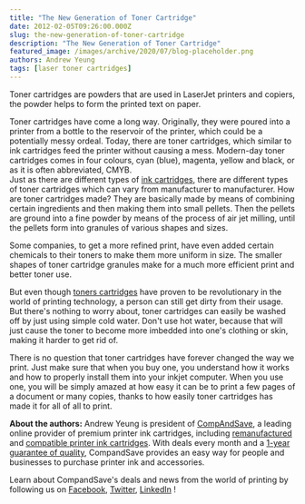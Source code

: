 ```yaml
---
title: "The New Generation of Toner Cartridge"
date: 2012-02-05T09:26:00.000Z
slug: the-new-generation-of-toner-cartridge
description: "The New Generation of Toner Cartridge"
featured_image: /images/archive/2020/07/blog-placeholder.png
authors: Andrew Yeung
tags: [laser toner cartridges]
---
```


Toner cartridges are powders that are used in LaserJet printers and copiers, the powder helps to form the printed text on paper.

Toner cartridges have come a long way. Originally, they were poured into a printer from a bottle to the reservoir of the printer, which could be a potentially messy ordeal. Today, there are toner cartridges, which similar to ink cartridges feed the printer without causing a mess. Modern-day toner cartridges comes in four colours, cyan (blue), magenta, yellow and black, or as it is often abbreviated, CMYB.  
Just as there are different types of [ink cartridges](https://www.compandsave.com/), there are different types of toner cartridges which can vary from manufacturer to manufacturer. How are toner cartridges made? They are basically made by means of combining certain ingredients and then making them into small pellets. Then the pellets are ground into a fine powder by means of the process of air jet milling, until the pellets form into granules of various shapes and sizes.

Some companies, to get a more refined print, have even added certain chemicals to their toners to make them more uniform in size. The smaller shapes of toner cartridge granules make for a much more efficient print and better toner use.

But even though [toners cartridges](https://www.compandsave.com/) have proven to be revolutionary in the world of printing technology, a person can still get dirty from their usage. But there's nothing to worry about, toner cartridges can easily be washed off by just using simple cold water. Don't use hot water, because that will just cause the toner to become more imbedded into one's clothing or skin, making it harder to get rid of.

There is no question that toner cartridges have forever changed the way we print. Just make sure that when you buy one, you understand how it works and how to properly install them into your inkjet computer. When you use one, you will be simply amazed at how easy it can be to print a few pages of a document or many copies, thanks to how easily toner cartridges has made it for all of all to print.

  
**About the authors:** Andrew Yeung is president of [CompAndSave](https://www.compandsave.com/), a leading online provider of premium printer ink cartridges, including [remanufactured](https://www.compandsave.com/help) and [compatible printer ink cartridges](https://www.compandsave.com/help). With deals every month and a [1-year guarantee of quality](https://www.compandsave.com/help), CompandSave provides an easy way for people and businesses to purchase printer ink and accessories.

Learn about CompandSave's deals and news from the world of printing by following us on [Facebook](https://www.facebook.com/compandsave.ink), [Twitter](https://twitter.com/compandsave), [LinkedIn](https://www.linkedin.com) !